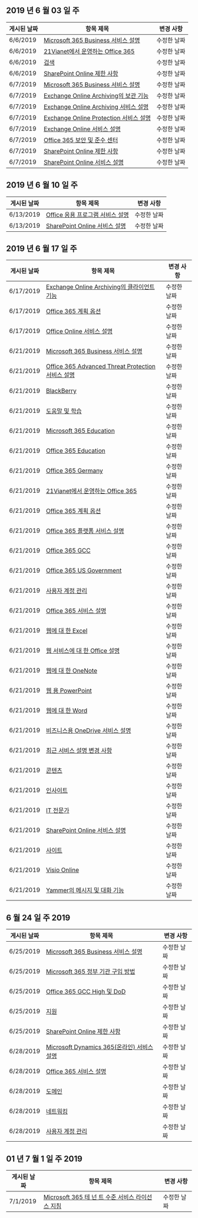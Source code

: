 <!-- This file is generated automatically each week. Changes made to this file will be overwritten.-->




## <a name="week-of-june-03-2019"></a>2019 년 6 월 03 일 주


| 게시된 날짜 |항목 제목 | 변경 사항 |
|------|------------|--------|
| 6/6/2019 | [Microsoft 365 Business 서비스 설명](/Office365/ServiceDescriptions/microsoft-365-business-service-description) | 수정한 날짜 |
| 6/6/2019 | [21Vianet에서 운영하는 Office 365](/Office365/ServiceDescriptions/office-365-platform-service-description/office-365-operated-by-21vianet) | 수정한 날짜 |
| 6/6/2019 | [검색](/Office365/ServiceDescriptions/sharepoint-online-service-description/search) | 수정한 날짜 |
| 6/6/2019 | [SharePoint Online 제한 사항](/Office365/ServiceDescriptions/sharepoint-online-service-description/sharepoint-online-limits) | 수정한 날짜 |
| 6/7/2019 | [Microsoft 365 Business 서비스 설명](/Office365/ServiceDescriptions/microsoft-365-business-service-description) | 수정한 날짜 |
| 6/7/2019 | [Exchange Online Archiving의 보관 기능](/Office365/ServiceDescriptions/exchange-online-archiving-service-description/archive-features) | 수정한 날짜 |
| 6/7/2019 | [Exchange Online Archiving 서비스 설명](/Office365/ServiceDescriptions/exchange-online-archiving-service-description/exchange-online-archiving-service-description) | 수정한 날짜 |
| 6/7/2019 | [Exchange Online Protection 서비스 설명](/Office365/ServiceDescriptions/exchange-online-protection-service-description/exchange-online-protection-service-description) | 수정한 날짜 |
| 6/7/2019 | [Exchange Online 서비스 설명](/Office365/ServiceDescriptions/exchange-online-service-description/exchange-online-service-description) | 수정한 날짜 |
| 6/7/2019 | [Office 365 보안 및 준수 센터](/Office365/ServiceDescriptions/office-365-platform-service-description/office-365-securitycompliance-center) | 수정한 날짜 |
| 6/7/2019 | [SharePoint Online 제한 사항](/Office365/ServiceDescriptions/sharepoint-online-service-description/sharepoint-online-limits) | 수정한 날짜 |
| 6/7/2019 | [SharePoint Online 서비스 설명](/Office365/ServiceDescriptions/sharepoint-online-service-description/sharepoint-online-service-description) | 수정한 날짜 |


## <a name="week-of-june-10-2019"></a>2019 년 6 월 10 일 주


| 게시된 날짜 |항목 제목 | 변경 사항 |
|------|------------|--------|
| 6/13/2019 | [Office 응용 프로그램 서비스 설명](/Office365/ServiceDescriptions/office-applications-service-description/office-applications-service-description) | 수정한 날짜 |
| 6/13/2019 | [SharePoint Online 서비스 설명](/Office365/ServiceDescriptions/sharepoint-online-service-description/sharepoint-online-service-description) | 수정한 날짜 |


## <a name="week-of-june-17-2019"></a>2019 년 6 월 17 일 주


| 게시된 날짜 |항목 제목 | 변경 사항 |
|------|------------|--------|
| 6/17/2019 | [Exchange Online Archiving의 클라이언트 기능](/Office365/ServiceDescriptions/exchange-online-archiving-service-description/client-features) | 수정한 날짜 |
| 6/17/2019 | [Office 365 계획 옵션](/Office365/ServiceDescriptions/office-365-platform-service-description/office-365-plan-options) | 수정한 날짜 |
| 6/17/2019 | [Office Online 서비스 설명](/Office365/ServiceDescriptions/office-online-service-description/office-online-service-description) | 수정한 날짜 |
| 6/21/2019 | [Microsoft 365 Business 서비스 설명](/Office365/ServiceDescriptions/microsoft-365-business-service-description) | 수정한 날짜 |
| 6/21/2019 | [Office 365 Advanced Threat Protection 서비스 설명](/Office365/ServiceDescriptions/office-365-advanced-threat-protection-service-description) | 수정한 날짜 |
| 6/21/2019 | [BlackBerry](/Office365/ServiceDescriptions/office-365-platform-service-description/blackberry) | 수정한 날짜 |
| 6/21/2019 | [도움말 및 학습](/Office365/ServiceDescriptions/office-365-platform-service-description/help-and-training) | 수정한 날짜 |
| 6/21/2019 | [Microsoft 365 Education](/Office365/ServiceDescriptions/office-365-platform-service-description/microsoft-365-education) | 수정한 날짜 |
| 6/21/2019 | [Office 365 Education](/Office365/ServiceDescriptions/office-365-platform-service-description/office-365-education) | 수정한 날짜 |
| 6/21/2019 | [Office 365 Germany](/Office365/ServiceDescriptions/office-365-platform-service-description/office-365-germany) | 수정한 날짜 |
| 6/21/2019 | [21Vianet에서 운영하는 Office 365](/Office365/ServiceDescriptions/office-365-platform-service-description/office-365-operated-by-21vianet) | 수정한 날짜 |
| 6/21/2019 | [Office 365 계획 옵션](/Office365/ServiceDescriptions/office-365-platform-service-description/office-365-plan-options) | 수정한 날짜 |
| 6/21/2019 | [Office 365 플랫폼 서비스 설명](/Office365/ServiceDescriptions/office-365-platform-service-description/office-365-platform-service-description) | 수정한 날짜 |
| 6/21/2019 | [Office 365 GCC](/Office365/ServiceDescriptions/office-365-platform-service-description/office-365-us-government/gcc) | 수정한 날짜 |
| 6/21/2019 | [Office 365 US Government](/Office365/ServiceDescriptions/office-365-platform-service-description/office-365-us-government/office-365-us-government) | 수정한 날짜 |
| 6/21/2019 | [사용자 계정 관리](/Office365/ServiceDescriptions/office-365-platform-service-description/user-account-management) | 수정한 날짜 |
| 6/21/2019 | [Office 365 서비스 설명](/Office365/ServiceDescriptions/office-365-service-descriptions-technet-library) | 수정한 날짜 |
| 6/21/2019 | [웹에 대 한 Excel](/Office365/ServiceDescriptions/office-online-service-description/excel-online) | 수정한 날짜 |
| 6/21/2019 | [웹 서비스에 대 한 Office 설명](/Office365/ServiceDescriptions/office-online-service-description/office-online-service-description) | 수정한 날짜 |
| 6/21/2019 | [웹에 대 한 OneNote](/Office365/ServiceDescriptions/office-online-service-description/onenote-online) | 수정한 날짜 |
| 6/21/2019 | [웹 용 PowerPoint](/Office365/ServiceDescriptions/office-online-service-description/powerpoint-online) | 수정한 날짜 |
| 6/21/2019 | [웹에 대 한 Word](/Office365/ServiceDescriptions/office-online-service-description/word-online) | 수정한 날짜 |
| 6/21/2019 | [비즈니스용 OneDrive 서비스 설명](/Office365/ServiceDescriptions/onedrive-for-business-service-description) | 수정한 날짜 |
| 6/21/2019 | [최근 서비스 설명 변경 사항](/Office365/ServiceDescriptions/recent-service-descriptions-changes) | 수정한 날짜 |
| 6/21/2019 | [콘텐츠](/Office365/ServiceDescriptions/sharepoint-online-service-description/content) | 수정한 날짜 |
| 6/21/2019 | [인사이트](/Office365/ServiceDescriptions/sharepoint-online-service-description/insights) | 수정한 날짜 |
| 6/21/2019 | [IT 전문가](/Office365/ServiceDescriptions/sharepoint-online-service-description/it-professional) | 수정한 날짜 |
| 6/21/2019 | [SharePoint Online 서비스 설명](/Office365/ServiceDescriptions/sharepoint-online-service-description/sharepoint-online-service-description) | 수정한 날짜 |
| 6/21/2019 | [사이트](/Office365/ServiceDescriptions/sharepoint-online-service-description/sites-servicedesc) | 수정한 날짜 |
| 6/21/2019 | [Visio Online](/Office365/ServiceDescriptions/visio-online-service-description/visio-online) | 수정한 날짜 |
| 6/21/2019 | [Yammer의 메시지 및 대화 기능](/Office365/ServiceDescriptions/yammer-service-description/message-and-conversation-features-in-yammer) | 수정한 날짜 |


## <a name="week-of-june-24-2019"></a>6 월 24 일 주 2019


| 게시된 날짜 |항목 제목 | 변경 사항 |
|------|------------|--------|
| 6/25/2019 | [Microsoft 365 Business 서비스 설명](/Office365/ServiceDescriptions/microsoft-365-business-service-description) | 수정한 날짜 |
| 6/25/2019 | [Microsoft 365 정부 기관 구입 방법](/Office365/ServiceDescriptions/office-365-platform-service-description/office-365-us-government/microsoft-365-government-how-to-buy) | 수정한 날짜 |
| 6/25/2019 | [Office 365 GCC High 및 DoD](/Office365/ServiceDescriptions/office-365-platform-service-description/office-365-us-government/gcc-high-and-dod) | 수정한 날짜 |
| 6/25/2019 | [지원](/Office365/ServiceDescriptions/office-365-platform-service-description/support) | 수정한 날짜 |
| 6/25/2019 | [SharePoint Online 제한 사항](/Office365/ServiceDescriptions/sharepoint-online-service-description/sharepoint-online-limits) | 수정한 날짜 |
| 6/28/2019 | [Microsoft Dynamics 365(온라인) 서비스 설명](/Office365/ServiceDescriptions/microsoft-dynamics-365-online-service-description) | 수정한 날짜 |
| 6/28/2019 | [Office 365 서비스 설명](/Office365/ServiceDescriptions/office-365-service-descriptions-technet-library) | 수정한 날짜 |
| 6/28/2019 | [도메인](/Office365/ServiceDescriptions/office-365-platform-service-description/domains) | 수정한 날짜 |
| 6/28/2019 | [네트워킹](/Office365/ServiceDescriptions/office-365-platform-service-description/networking) | 수정한 날짜 |
| 6/28/2019 | [사용자 계정 관리](/Office365/ServiceDescriptions/office-365-platform-service-description/user-account-management) | 수정한 날짜 |


## <a name="week-of-july-01-2019"></a>01 년 7 월 1 일 주 2019


| 게시된 날짜 |항목 제목 | 변경 사항 |
|------|------------|--------|
| 7/1/2019 | [Microsoft 365 테 넌 트 수준 서비스 라이선스 지침](/Office365/ServiceDescriptions/microsoft-365-service-descriptions/microsoft-365-tenantlevel-services-licensing-guidance) | 수정한 날짜 |
